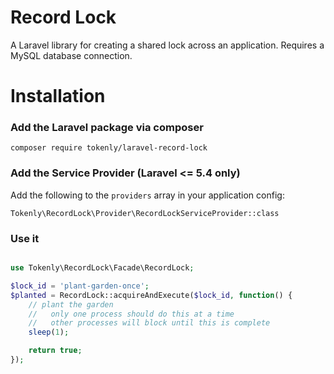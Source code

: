 # Record Lock

A Laravel library for creating a shared lock across an application.  Requires a MySQL database connection.


# Installation

### Add the Laravel package via composer

```
composer require tokenly/laravel-record-lock
```

### Add the Service Provider (Laravel <= 5.4 only)

Add the following to the `providers` array in your application config:

```
Tokenly\RecordLock\Provider\RecordLockServiceProvider::class
```


### Use it

```php

use Tokenly\RecordLock\Facade\RecordLock;

$lock_id = 'plant-garden-once';
$planted = RecordLock::acquireAndExecute($lock_id, function() {
    // plant the garden
    //   only one process should do this at a time
    //   other processes will block until this is complete
    sleep(1);

    return true;
});

```
